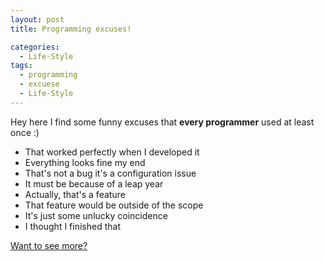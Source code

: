 ```yaml
---
layout: post
title: Programming excuses! 

categories:
  - Life-Style
tags:
  - programming
  - excuese
  - Life-Style
---
```


Hey 
here I find some funny excuses that **every programmer** used at least once :)

- That worked perfectly when I developed it
- Everything looks fine my end
- That's not a bug it's a configuration issue
- It must be because of a leap year
- Actually, that's a feature
- That feature would be outside of the scope
- It's just some unlucky coincidence
- I thought I finished that

[Want to see more?](http://programmingexcuses.com/)